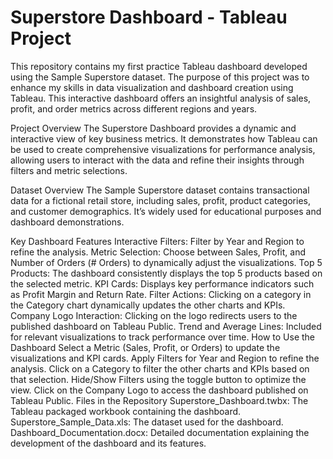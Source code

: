 # Superstore Dashboard - Tableau Project
This repository contains my first practice Tableau dashboard developed using the Sample Superstore dataset. The purpose of this project was to enhance my skills in data visualization and dashboard creation using Tableau. This interactive dashboard offers an insightful analysis of sales, profit, and order metrics across different regions and years.

Project Overview
The Superstore Dashboard provides a dynamic and interactive view of key business metrics. It demonstrates how Tableau can be used to create comprehensive visualizations for performance analysis, allowing users to interact with the data and refine their insights through filters and metric selections.

Dataset Overview
The Sample Superstore dataset contains transactional data for a fictional retail store, including sales, profit, product categories, and customer demographics. It’s widely used for educational purposes and dashboard demonstrations.

Key Dashboard Features
Interactive Filters: Filter by Year and Region to refine the analysis.
Metric Selection: Choose between Sales, Profit, and Number of Orders (# Orders) to dynamically adjust the visualizations.
Top 5 Products: The dashboard consistently displays the top 5 products based on the selected metric.
KPI Cards: Displays key performance indicators such as Profit Margin and Return Rate.
Filter Actions: Clicking on a category in the Category chart dynamically updates the other charts and KPIs.
Company Logo Interaction: Clicking on the logo redirects users to the published dashboard on Tableau Public.
Trend and Average Lines: Included for relevant visualizations to track performance over time.
How to Use the Dashboard
Select a Metric (Sales, Profit, or Orders) to update the visualizations and KPI cards.
Apply Filters for Year and Region to refine the analysis.
Click on a Category to filter the other charts and KPIs based on that selection.
Hide/Show Filters using the toggle button to optimize the view.
Click on the Company Logo to access the dashboard published on Tableau Public.
Files in the Repository
Superstore_Dashboard.twbx: The Tableau packaged workbook containing the dashboard.
Superstore_Sample_Data.xls: The dataset used for the dashboard.
Dashboard_Documentation.docx: Detailed documentation explaining the development of the dashboard and its features.
